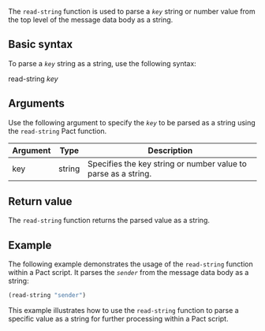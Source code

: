 The `read-string` function is used to parse a *`key`* string or number value from the top level of the message data body as a string.

## Basic syntax

To parse a *`key`* string as a string, use the following syntax:

read-string *key*

## Arguments

Use the following argument to specify the *`key`* to be parsed as a string using the `read-string` Pact function.

| Argument | Type | Description |
| --- | --- | --- |
| key | string | Specifies the key string or number value to parse as a string. |

## Return value

The `read-string` function returns the parsed value as a string.

## Example

The following example demonstrates the usage of the `read-string` function within a Pact script. It parses the *`sender`* from the message data body as a string:

```lisp
(read-string "sender")
```

This example illustrates how to use the `read-string` function to parse a specific value as a string for further processing within a Pact script.
